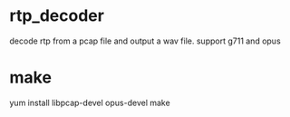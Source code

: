 # rtp_decoder
decode rtp from a pcap file and output a wav file.
support g711 and opus

# make
yum install libpcap-devel opus-devel
make
